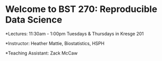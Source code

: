 # Welcome to BST 270: Reproducible Data Science

*Lectures: 11:30am - 1:00pm Tuesdays & Thursdays in Kresge 201

*Instructor: Heather Mattie, Biostatistics, HSPH

*Teaching Assistant: Zack McCaw

